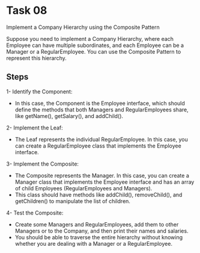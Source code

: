 # Task 08

Implement a Company Hierarchy using the Composite Pattern

Suppose you need to implement a Company Hierarchy, where each Employee can have multiple subordinates, and each Employee can be a Manager or a RegularEmployee. You can use the Composite Pattern to represent this hierarchy.

## Steps

1- Identify the Component:

* In this case, the Component is the Employee interface, which should define the methods that both Managers and RegularEmployees share, like getName(), getSalary(), and addChild().

2- Implement the Leaf:

* The Leaf represents the individual RegularEmployee. In this case, you can create a RegularEmployee class that implements the Employee interface.

3- Implement the Composite:

* The Composite represents the Manager. In this case, you can create a Manager class that implements the Employee interface and has an array of child Employees (RegularEmployees and Managers). 
* This class should have methods like addChild(), removeChild(), and getChildren() to manipulate the list of children.

4- Test the Composite:

* Create some Managers and RegularEmployees, add them to other Managers or to the Company, and then print their names and salaries. 
* You should be able to traverse the entire hierarchy without knowing whether you are dealing with a Manager or a RegularEmployee.

